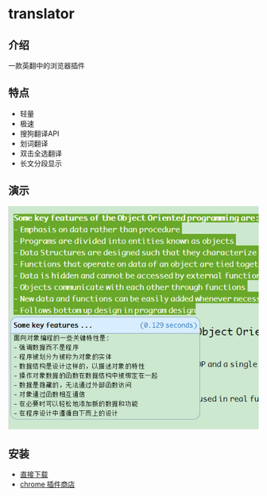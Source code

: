# translator

## 介绍
一款英翻中的浏览器插件

## 特点
- 轻量
- 极速
- 搜狗翻译API
- 划词翻译
- 双击全选翻译
- 长文分段显示

## 演示
![translator](/imgs/test.png)

## 安装
- [直接下载](https://github.com/Liy1eE/translator/releases)
- [chrome 插件商店](https://chrome.google.com/webstore/detail/%E5%85%89%E9%80%9F%E7%BF%BB%E8%AF%91/ebhiibkokgipjmidlacohkgfgbecabib)
